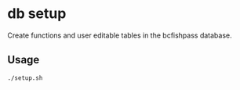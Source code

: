 # db setup

Create functions and user editable tables in the bcfishpass database.


## Usage

	./setup.sh